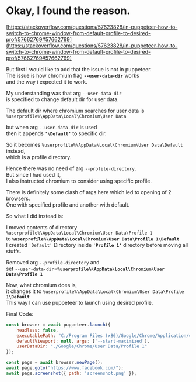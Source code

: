 # Okay, I found the reason.

[https://stackoverflow.com/questions/57623828/in-puppeteer-how-to-switch-to-chrome-window-from-default-profile-to-desired-prof/57662769#57662769](https://stackoverflow.com/questions/57623828/in-puppeteer-how-to-switch-to-chrome-window-from-default-profile-to-desired-prof/57662769#57662769)

But first i would like to add that the issue is not in puppeteer. <br>
The issue is how chromium flag **`--user-data-dir`** works <br>
and the way i expected it to work.

My understanding was that arg `--user-data-dir` <br>
is specified to change default dir for user data.

The default dir where chromium searches for user data is <br>
`%userprofile%\AppData\Local\Chromium\User Data`

but when arg `--user-data-dir` is used <br>
then it appends **`'\Default'`** to specific dir.

So it becomes `%userprofile%\AppData\Local\Chromium\User Data\Default` instead, <br>
which is a profile directory.

Hence there was no need of arg `--profile-directory`. <br>
But since I had used it, <br>
I also instructed chromium to consider using specific profile.

There is definitely some clash of args here which led to opening of 2 browsers. <br>
One with specified profile and another with default.

So what I did instead is:

I moved contents of directory <br>
`%userprofile%\AppData\Local\Chromium\User Data\Profile 1` <br>
to **`%userprofile%\AppData\Local\Chromium\User Data\Profile 1\Default`** <br>
I created `'Default'` Directory inside **`'Profile 1'`** directory before moving all stuffs.

Removed arg `--profile-directory` and <br>
set `--user-data-dir`=**`%userprofile%\AppData\Local\Chromium\User Data\Profile 1`**

Now, what chromium does is, <br>
it changes it to `%userprofile%\AppData\Local\Chromium\User Data\Profile 1`**`\Default`** <br>
This way I can use puppeteer to launch using desired profile.

Final Code:

```js
const browser = await puppeteer.launch({
	headless: false,
	executablePath: "C:/Program Files (x86)/Google/Chrome/Application/chrome.exe",
	defaultViewport: null, args: ['--start-maximized'],
	userDataDir: "./Google/Chrome/User Data/Profile 1"
});

const page = await browser.newPage();
await page.goto("https://www.facebook.com/");
await page.screenshot({ path: 'screenshot.png' });
```
